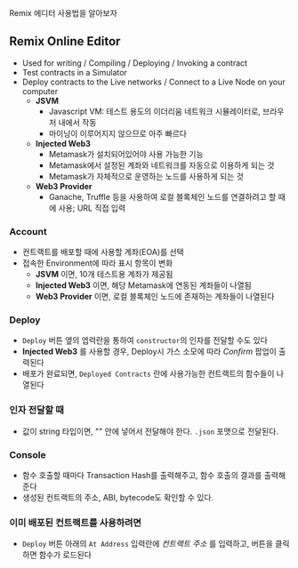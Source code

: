 Remix 에디터 사용법을 알아보자


## Remix Online Editor

- Used for writing / Compiling / Deploying / Invoking a contract
- Test contracts in a Simulator
- Deploy contracts to the Live networks / Connect to a Live Node on your computer
  - **JSVM**
    - Javascript VM: 테스트 용도의 이더리움 네트워크 시뮬레이터로, 브라우저 내에서 작동
    - 마이닝이 이루어지지 않으므로 아주 빠르다
  - **Injected Web3**
    - Metamask가 설치되어있어야 사용 가능한 기능
    - Metamask에서 설정된 계좌와 네트워크를 자동으로 이용하게 되는 것
    - Metamask가 자체적으로 운영하는 노드를 사용하게 되는 것
  - **Web3 Provider**
    - Ganache, Truffle 등을 사용하여 로컬 블록체인 노드를 연결하려고 할 때에 사용; URL 직접 입력

### Account

- 컨트랙트를 배포할 때에 사용할 계좌(EOA)를 선택
- 접속한 Environment에 따라 표시 항목이 변화
  - **JSVM** 이면, 10개 테스트용 계좌가 제공됨
  - **Injected Web3** 이면, 해당 Metamask에 연동된 계좌들이 나열됨
  - **Web3 Provider** 이면, 로컬 블록체인 노드에 존재하는 계좌들이 나열된다

### Deploy

- `Deploy` 버튼 옆의 엡력란을 통하여 `constructor`의 인자를 전달할 수도 있다
- **Injected Web3** 를 사용할 경우, Deploy시 가스 소모에 따라 *Confirm* 팝업이 출력된다
- 배포가 완료되면, `Deployed Contracts` 란에 사용가능한 컨트랙트의 함수들이 나열된다

### 인자 전달할 때

- 값이 string 타입이면, "" 안에 넣어서 전달해야 한다. `.json` 포맷으로 전달된다.

### Console

- 함수 호출할 때마다 Transaction Hash를 출력해주고, 함수 호출의 결과를 출력해준다
- 생성된 컨트랙트의 주소, ABI, bytecode도 확인할 수 있다.

### 이미 배포된 컨트랙트를 사용하려면

- `Deploy` 버튼 아래의 `At Address` 입력란에 *컨트랙트 주소* 를 입력하고, 버튼을 클릭하면 함수가 로드된다
